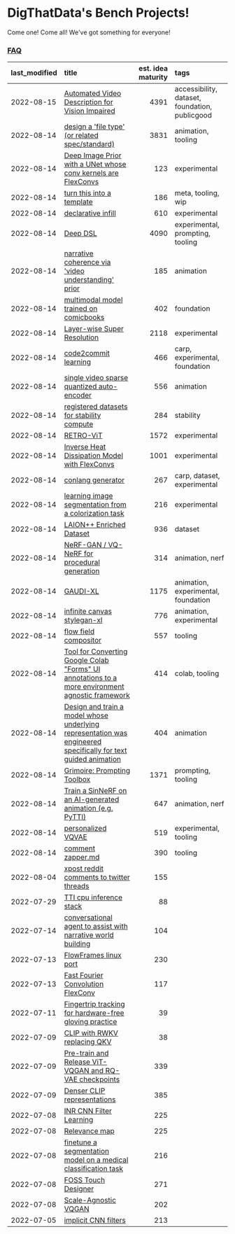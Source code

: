 # DigThatData's Bench Projects!

Come one! Come all! We've got something for everyone!

### [FAQ](https://github.com/dmarx/bench-warmers/blob/main/FAQ.md)

|last_modified|title|est. idea maturity|tags
|:---|:---|---:|:---|
|2022-08-15|[Automated Video Description for Vision Impaired](automated-video-description.md)|4391|accessibility, dataset, foundation, publicgood|
|2022-08-14|[design a 'file type' (or related spec/standard)](filetype-for-ai-art-and-animation.md)|3831|animation, tooling|
|2022-08-14|[Deep Image Prior with a UNet whose conv kernels are FlexConvs](FlexConv_DIP.md)|123|experimental|
|2022-08-14|[turn this into a template](benchwarmers-template.md)|186|meta, tooling, wip|
|2022-08-14|[declarative infill](declarative-infill.md)|610|experimental|
|2022-08-14|[Deep DSL](multistage-unsupervised-deep-DSL-learning-from-prompts-data.md)|4090|experimental, prompting, tooling|
|2022-08-14|[narrative coherence via 'video understanding' prior](narrative_coherence_via_video_understanding_prior.md)|185|animation|
|2022-08-14|[multimodal model trained on comicbooks](multimodal-model-trained-on-comicbooks.md)|402|foundation|
|2022-08-14|[Layer-wise Super Resolution](layerwise-and-objectwise-inpainting-and-super-resolution.md)|2118|experimental|
|2022-08-14|[code2commit learning](code2commit-learning.md)|466|carp, experimental, foundation|
|2022-08-14|[single video sparse quantized auto-encoder](single_video_sparse_quantized_auto-encoder.md)|556|animation|
|2022-08-14|[registered datasets for stability compute](registered-datasets-for-sstability-compute.md)|284|stability|
|2022-08-14|[RETRO-ViT](RETRO-ViT.md)|1572|experimental|
|2022-08-14|[Inverse Heat Dissipation Model with FlexConvs](IHDM_with_FlexConvs.md)|1001|experimental|
|2022-08-14|[conlang generator](conlang_lm.md)|267|carp, dataset, experimental|
|2022-08-14|[learning image segmentation from a colorization task](learning_image_segmentation_from_a_colorization_task.md)|216|experimental|
|2022-08-14|[LAION++ Enriched Dataset](laion-plus-plus.md)|936|dataset|
|2022-08-14|[NeRF-GAN / VQ-NeRF for procedural generation](nerf-gan.md)|314|animation, nerf|
|2022-08-14|[GAUDI-XL](gaudi-xl.md)|1175|animation, experimental, foundation|
|2022-08-14|[infinite canvas stylegan-xl](infinite-canvas-stylegan-xl.md)|776|animation, experimental|
|2022-08-14|[flow field compositor](flow-field-compositor.md)|557|tooling|
|2022-08-14|[Tool for Converting Google Colab "Forms" UI annotations to a more environment agnostic framework](colab-ui-converter.md)|414|colab, tooling|
|2022-08-14|[Design and train a model whose underlying representation was engineered specifically for text guided animation](image-model-designed-for-clip-guided-animation.md)|404|animation|
|2022-08-14|[Grimoire: Prompting Toolbox](grimoire.md)|1371|prompting, tooling|
|2022-08-14|[Train a SinNeRF on an AI-generated animation (e.g. PyTTI)](train_a_SinNeRF_on_a_pytti_animation.md)|647|animation, nerf|
|2022-08-14|[personalized VQVAE](personalized-vqvae.md)|519|experimental, tooling|
|2022-08-14|[comment zapper.md](comment-zapper.md)|390|tooling|
|2022-08-04|[xpost reddit comments to twitter threads](reddit2twitter.md)|155||
|2022-07-29|[TTI cpu inference stack](TTI-cpu-inference-stack.md)|88||
|2022-07-14|[conversational agent to assist with narrative world building](world-building-agent.md)|104||
|2022-07-13|[FlowFrames linux port](flowframes-linux-port.md)|230||
|2022-07-13|[Fast Fourier Convolution FlexConv](FFC-Flexconv.md)|117||
|2022-07-11|[Fingertrip tracking for hardware-free gloving practice](fingertrip_tracking_for_hardware_free_gloveing_practice.md)|39||
|2022-07-09|[CLIP with RWKV replacing QKV](RWKV-CLIP.md)|38||
|2022-07-09|[Pre-train and Release ViT-VQGAN and RQ-VAE checkpoints](pretrained_vit-vqgan_checkpoints.md)|339||
|2022-07-09|[Denser CLIP representations](denser-CLIP.md)|385||
|2022-07-08|[INR CNN Filter Learning](INR_CNN_filter_learning.md)|225||
|2022-07-08|[Relevance map](Relevance_map.md)|225||
|2022-07-08|[finetune a segmentation model on a medical classification task](finetune_a_segmentation_model_on_a_medical_classification_task.md)|216||
|2022-07-08|[FOSS Touch Designer](FOSS_touch_designer.md)|271||
|2022-07-08|[Scale-Agnostic VQGAN](scale-agnostic_VQGAN.md)|202||
|2022-07-05|[implicit CNN filters](implicit-cnn-filters.md)|213||